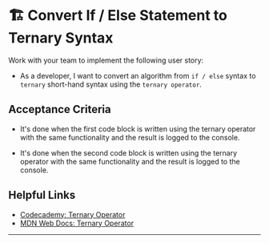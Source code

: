 # 🏗️ Convert If / Else Statement to Ternary Syntax

Work with your team to implement the following user story:

* As a developer, I want to convert an algorithm from `if / else` syntax to `ternary` short-hand syntax using the `ternary operator`.

## Acceptance Criteria

* It's done when the first code block is written using the ternary operator with the same functionality and the result is logged to the console.

* It's done when the second code block is written using the ternary operator with the same functionality and the result is logged to the console.

## Helpful Links

* [Codecademy: Ternary Operator](https://www.codecademy.com/courses/introduction-to-javascript/lessons/control-flow/exercises/ternary-operator)
* [MDN Web Docs: Ternary Operator](https://developer.mozilla.org/en-US/docs/Web/JavaScript/Reference/Operators/Conditional_Operator)

---
